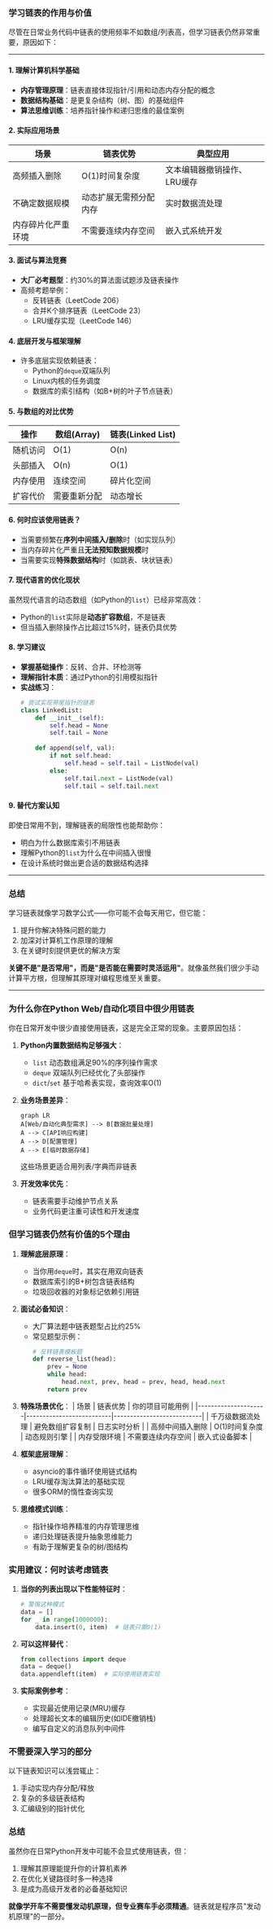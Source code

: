 ### 学习链表的作用与价值

尽管在日常业务代码中链表的使用频率不如数组/列表高，但学习链表仍然非常重要，原因如下：

---

#### **1. 理解计算机科学基础**
- **内存管理原理**：链表直接体现指针/引用和动态内存分配的概念
- **数据结构基础**：是更复杂结构（树、图）的基础组件
- **算法思维训练**：培养指针操作和递归思维的最佳案例

#### **2. 实际应用场景**
| 场景                  | 链表优势                          | 典型应用                     |
|-----------------------|----------------------------------|----------------------------|
| 高频插入删除          | O(1)时间复杂度                   | 文本编辑器撤销操作、LRU缓存  |
| 不确定数据规模        | 动态扩展无需预分配内存            | 实时数据流处理              |
| 内存碎片化严重环境    | 不需要连续内存空间                | 嵌入式系统开发              |

#### **3. 面试与算法竞赛**
- **大厂必考题型**：约30%的算法面试题涉及链表操作
- 高频考题举例：
  - 反转链表（LeetCode 206）
  - 合并K个排序链表（LeetCode 23）
  - LRU缓存实现（LeetCode 146）

#### **4. 底层开发与框架理解**
- 许多底层实现依赖链表：
  - Python的`deque`双端队列
  - Linux内核的任务调度
  - 数据库的索引结构（如B+树的叶子节点链表）

#### **5. 与数组的对比优势**
| 操作          | 数组(Array)       | 链表(Linked List) |
|---------------|------------------|------------------|
| 随机访问      | O(1)             | O(n)             |
| 头部插入      | O(n)             | O(1)             |
| 内存使用      | 连续空间         | 碎片化空间       |
| 扩容代价      | 需要重新分配     | 动态增长         |

#### **6. 何时应该使用链表？**
- 当需要频繁在**序列中间插入/删除**时（如实现队列）
- 当内存碎片化严重且**无法预知数据规模**时
- 当需要实现**特殊数据结构**时（如跳表、块状链表）

#### **7. 现代语言的优化现状**
虽然现代语言的动态数组（如Python的`list`）已经非常高效：
- Python的`list`实际是**动态扩容数组**，不是链表
- 但当插入删除操作占比超过15%时，链表仍具优势

#### **8. 学习建议**
- **掌握基础操作**：反转、合并、环检测等
- **理解指针本质**：通过Python的引用模拟指针
- **实战练习**：
  ```python
  # 尝试实现带尾指针的链表
  class LinkedList:
      def __init__(self):
          self.head = None
          self.tail = None
      
      def append(self, val):
          if not self.head:
              self.head = self.tail = ListNode(val)
          else:
              self.tail.next = ListNode(val)
              self.tail = self.tail.next
  ```

#### **9. 替代方案认知**
即使日常用不到，理解链表的局限性也能帮助你：
- 明白为什么数据库索引不用链表
- 理解Python的`list`为什么在中间插入很慢
- 在设计系统时做出更合适的数据结构选择

---

### 总结
学习链表就像学习数学公式——你可能不会每天用它，但它能：
1. 提升你解决特殊问题的能力
2. 加深对计算机工作原理的理解
3. 在关键时刻提供更优的解决方案

**关键不是"是否常用"，而是"是否能在需要时灵活运用"**。就像虽然我们很少手动计算平方根，但理解其原理对编程思维至关重要。

---

### 为什么你在Python Web/自动化项目中很少用链表

你在日常开发中很少直接使用链表，这是完全正常的现象。主要原因包括：

1. **Python内置数据结构足够强大**：
   - `list` 动态数组满足90%的序列操作需求
   - `deque` 双端队列已经优化了头部操作
   - `dict`/`set` 基于哈希表实现，查询效率O(1)

2. **业务场景差异**：
   ```mermaid
   graph LR
   A[Web/自动化典型需求] --> B[数据批量处理]
   A --> C[API响应构建]
   A --> D[配置管理]
   A --> E[临时数据存储]
   ```
   这些场景更适合用列表/字典而非链表

3. **开发效率优先**：
   - 链表需要手动维护节点关系
   - 业务代码更注重可读性和开发速度

### 但学习链表仍然有价值的5个理由

1. **理解底层原理**：
   - 当你用`deque`时，其实在用双向链表
   - 数据库索引的B+树包含链表结构
   - 垃圾回收器的对象标记依赖引用链

2. **面试必备知识**：
   - 大厂算法题中链表题型占比约25%
   - 常见题型示例：
     ```python
     # 反转链表模板题
     def reverse_list(head):
         prev = None
         while head:
             head.next, prev, head = prev, head, head.next
         return prev
     ```

3. **特殊场景优化**：
   | 场景                | 链表优势                  | 你的项目可能用例            |
   |---------------------|--------------------------|---------------------------|
   | 千万级数据流处理    | 避免数组扩容复制          | 日志实时分析               |
   | 高频中间插入删除    | O(1)时间复杂度           | 动态规则引擎              |
   | 内存受限环境        | 不需要连续内存空间        | 嵌入式设备脚本            |

4. **框架底层理解**：
   - asyncio的事件循环使用链式结构
   - LRU缓存淘汰算法的基础实现
   - 很多ORM的惰性查询实现

5. **思维模式训练**：
   - 指针操作培养精准的内存管理思维
   - 递归处理链表提升抽象思维能力
   - 有助于理解更复杂的树/图结构

### 实用建议：何时该考虑链表

1. **当你的列表出现以下性能特征时**：
   ```python
   # 警惕这种模式
   data = []
   for _ in range(1000000):
       data.insert(0, item)  # 链表只需O(1)
   ```

2. **可以这样替代**：
   ```python
   from collections import deque
   data = deque()
   data.appendleft(item)  # 实际使用链表实现
   ```

3. **实际案例参考**：
   - 实现最近使用记录(MRU)缓存
   - 处理超长文本的编辑历史(如IDE撤销栈)
   - 编写自定义的消息队列中间件

### 不需要深入学习的部分

以下链表知识可以浅尝辄止：
1. 手动实现内存分配/释放
2. 复杂的多级链表结构
3. 汇编级别的指针优化

### 总结

虽然你在日常Python开发中可能不会显式使用链表，但：
1. 理解其原理能提升你的计算机素养
2. 在优化关键路径时多一种选择
3. 是成为高级开发者的必备基础知识

**就像学开车不需要懂发动机原理，但专业赛车手必须精通**。链表就是程序员"发动机原理"的一部分。